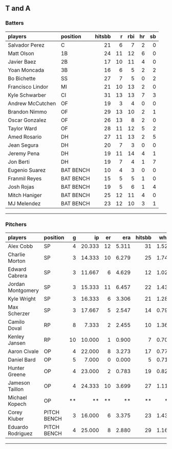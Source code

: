 ## T and A

### Batters

 
|players          |position  | hitsbb|  r| rbi| hr| sb| 
|:----------------|:---------|------:|--:|---:|--:|--:| 
|Salvador Perez   |C         |     21|  6|   7|  2|  0| 
|Matt Olson       |1B        |     24| 11|  12|  6|  0| 
|Javier Baez      |2B        |     17| 10|  11|  4|  0| 
|Yoan Moncada     |3B        |     16|  6|   5|  2|  2| 
|Bo Bichette      |SS        |     27|  7|   5|  0|  2| 
|Francisco Lindor |MI        |     21| 10|  13|  2|  0| 
|Kyle Schwarber   |CI        |     31| 13|  13|  7|  3| 
|Andrew McCutchen |OF        |     19|  3|   4|  0|  0| 
|Brandon Nimmo    |OF        |     29| 13|  10|  2|  1| 
|Oscar Gonzalez   |OF        |     26| 13|   8|  2|  0| 
|Taylor Ward      |OF        |     28| 11|  12|  5|  2| 
|Amed Rosario     |DH        |     27| 11|  13|  2|  5| 
|Jean Segura      |DH        |     20|  7|   3|  0|  0| 
|Jeremy Pena      |DH        |     19| 11|  14|  4|  1| 
|Jon Berti        |DH        |     19|  7|   4|  1|  7| 
|Eugenio Suarez   |BAT BENCH |     10|  4|   3|  0|  0| 
|Franmil Reyes    |BAT BENCH |     15|  5|   5|  1|  0| 
|Josh Rojas       |BAT BENCH |     19|  5|   6|  1|  4| 
|Mitch Haniger    |BAT BENCH |     25| 12|  11|  4|  0| 
|MJ Melendez      |BAT BENCH |     23| 12|  10|  3|  1| 

* * *

### Pitchers

 
|players           |position    |  g|     ip| er|   era| hitsbb|  whip| so|  w| sv| 
|:-----------------|:-----------|--:|------:|--:|-----:|------:|-----:|--:|--:|--:| 
|Alex Cobb         |SP          |  4| 20.333| 12| 5.311|     31| 1.525| 18|  1|  0| 
|Charlie Morton    |SP          |  3| 14.333| 10| 6.279|     25| 1.744| 18|  1|  0| 
|Edward Cabrera    |SP          |  3| 11.667|  6| 4.629|     12| 1.029| 12|  1|  0| 
|Jordan Montgomery |SP          |  3| 15.333| 11| 6.457|     22| 1.435| 17|  1|  0| 
|Kyle Wright       |SP          |  3| 16.333|  6| 3.306|     21| 1.286| 16|  3|  0| 
|Max Scherzer      |SP          |  3| 17.667|  5| 2.547|     14| 0.792| 20|  2|  0| 
|Camilo Doval      |RP          |  8|  7.333|  2| 2.455|     10| 1.364|  8|  1|  4| 
|Kenley Jansen     |RP          | 10| 10.000|  1| 0.900|      7| 0.700| 14|  0|  8| 
|Aaron Civale      |OP          |  4| 22.000|  8| 3.273|     17| 0.773| 23|  3|  0| 
|Daniel Bard       |OP          |  5|  7.000|  0| 0.000|      5| 0.714| 11|  1|  4| 
|Hunter Greene     |OP          |  4| 23.000|  2| 0.783|     19| 0.826| 37|  1|  0| 
|Jameson Taillon   |OP          |  4| 24.333| 10| 3.699|     27| 1.110| 23|  1|  0| 
|Michael Kopech    |OP          | **|     **| **|    **|     **|    **| **| **| **| 
|Corey Kluber      |PITCH BENCH |  3| 16.000|  6| 3.375|     23| 1.438| 11|  0|  0| 
|Eduardo Rodriguez |PITCH BENCH |  4| 25.000|  8| 2.880|     29| 1.160| 20|  2|  0| 


* * *



